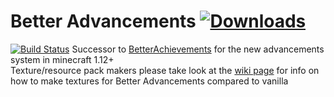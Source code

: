 # Better Advancements [![Downloads](http://cf.way2muchnoise.eu/short_272515_downloads.svg)](https://minecraft.curseforge.com/projects/272515)  
[![Build Status](https://travis-ci.com/way2muchnoise/BetterAdvancements.svg?branch=master)](https://travis-ci.org/way2muchnoise/BetterAdvancements) 
Successor to [BetterAchievements](https://github.com/way2muchnoise/BetterAchievements) for the new advancements system in minecraft 1.12+  
Texture/resource pack makers please take look at the [wiki page](https://github.com/way2muchnoise/BetterAdvancements/wiki/Creating-texture-sheets-for-Better-Advancements) for info on how to make textures for Better Advancements compared to vanilla